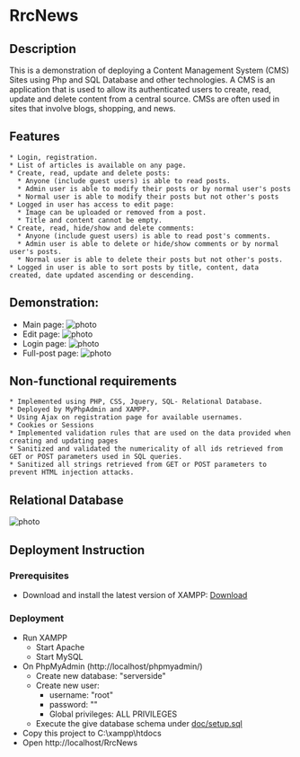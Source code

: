# RrcNews
## Description
This is a demonstration of deploying a Content Management System (CMS) Sites using Php and SQL Database and other technologies.
A CMS is an application that is used to allow its authenticated users to create, read, update and delete content from a central source. CMSs are often used in sites that involve blogs, shopping, and news.

## Features
```
* Login, registration.
* List of articles is available on any page.
* Create, read, update and delete posts:
  * Anyone (include guest users) is able to read posts.
  * Admin user is able to modify their posts or by normal user's posts
  * Normal user is able to modify their posts but not other's posts
* Logged in user has access to edit page:
  * Image can be uploaded or removed from a post.
  * Title and content cannot be empty.
* Create, read, hide/show and delete comments:
  * Anyone (include guest users) is able to read post's comments.
  * Admin user is able to delete or hide/show comments or by normal user's posts.
  * Normal user is able to delete their posts but not other's posts.
* Logged in user is able to sort posts by title, content, data created, date updated ascending or descending.
```

## Demonstration:
* Main page: ![photo](https://github.com/jimmyvo2410/RrcNews/blob/master/doc/doc_Main.JPG)
* Edit page: ![photo](https://github.com/jimmyvo2410/RrcNews/blob/master/doc/doc_Edit.JPG)
* Login page: ![photo](https://github.com/jimmyvo2410/RrcNews/blob/master/doc/doc_Login.JPG)
* Full-post page: ![photo](https://github.com/jimmyvo2410/RrcNews/blob/master/doc/doc_Full.JPG)

## Non-functional requirements
```
* Implemented using PHP, CSS, Jquery, SQL- Relational Database.
* Deployed by MyPhpAdmin and XAMPP.
* Using Ajax on registration page for available usernames.
* Cookies or Sessions
* Implemented validation rules that are used on the data provided when creating and updating pages
* Sanitized and validated the numericality of all ids retrieved from GET or POST parameters used in SQL queries.
* Sanitized all strings retrieved from GET or POST parameters to prevent HTML injection attacks.
```

## Relational Database
![photo](https://github.com/jimmyvo2410/RrcNews/blob/master/doc/doc_ERD.png)

## Deployment Instruction
### Prerequisites
 * Download and install the latest version of XAMPP: [Download](https://www.apachefriends.org/download.html) 
 
### Deployment
 * Run XAMPP 
   * Start Apache
   * Start MySQL
 * On PhpMyAdmin (http://localhost/phpmyadmin/)
   * Create new database: "serverside"
   * Create new user:
     * username: "root"
     * password: ""
     * Global privileges: ALL PRIVILEGES
   * Execute the give database schema under [doc/setup.sql](https://github.com/jimmyvo2410/RrcNews/blob/master/doc/setup.sql) 
 * Copy this project to C:\xampp\htdocs
 * Open http://localhost/RrcNews
